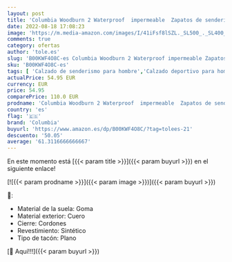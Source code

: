 ```yaml
---
layout: post
title: 'Columbia Woodburn 2 Waterproof  impermeable  Zapatos de senderismo bajos Hombre  Negro  Black x Caramel   48 EU'
date: 2022-08-18 17:08:23
image: 'https://m.media-amazon.com/images/I/41iFsf8lSZL._SL500_._SL400_.jpg'
comments: true
category: ofertas
author: 'tole.es'
slug: 'B00KWF4O8C-es Columbia Woodburn 2 Waterproof impermeable Zapatos de...'
sku: 'B00KWF4O8C-es'
tags: [ 'Calzado de senderismo para hombre','Calzado deportivo para hombre','Zapatillas de senderismo para hombre','Zapatillas y calzado deportivo para hombre','Zapatos','Zapatos para hombre','Zapatos y complementos','columbia','zapatos','🇪🇸', ]
actualPrice: 54.95 EUR
currency: EUR
price: 54.95
comparePrice: 110.0 EUR
prodname: 'Columbia Woodburn 2 Waterproof  impermeable  Zapatos de senderismo bajos Hombre  Negro  Black x Caramel   48 EU'
country: 'es'
flag: '🇪🇸'
brand: 'Columbia'
buyurl: 'https://www.amazon.es/dp/B00KWF4O8C/?tag=tolees-21'
descuento: '50.05'
average: '61.3116666666667'
---
```


En este momento está [{{< param title >}}]({{< param buyurl >}}) en el siguiente enlace!

[![{{< param prodname >}}]({{< param image >}})]({{< param buyurl >}})

🔎:

- Material de la suela: Goma
- Material exterior: Cuero
- Cierre: Cordones
- Revestimiento: Sintético
- Tipo de tacón: Plano

[🛒 Aquí!!!]({{< param buyurl >}})
